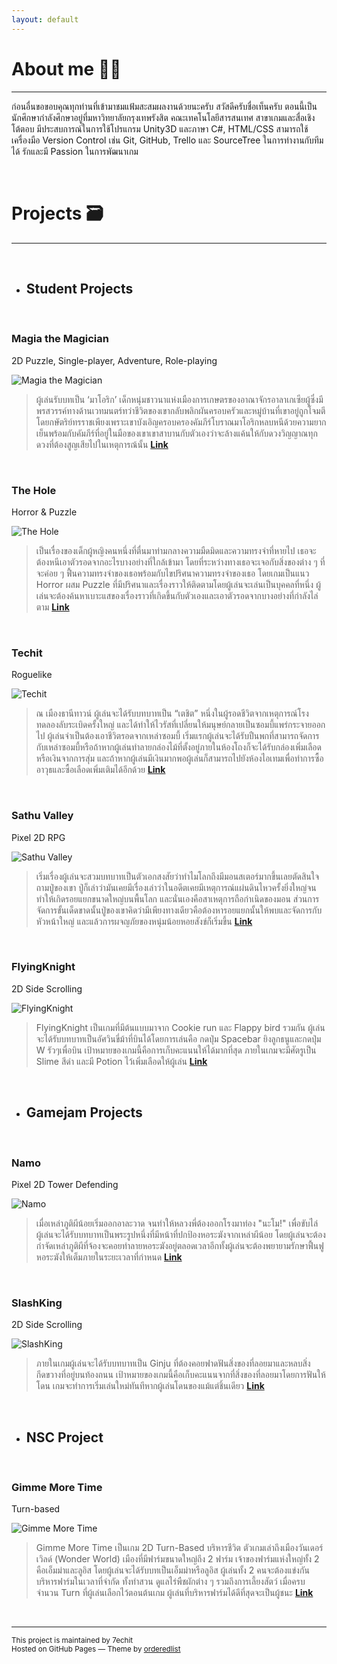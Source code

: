 ```yaml
---
layout: default
---
```


# About me 👨‍💻
* * *

ก่อนอื่นขอขอบคุณทุกท่านที่เข้ามาชมแฟ้มสะสมผลงานด้วยนะครับ สวัสดีครับชื่อเท็นครับ ตอนนี้เป็นนักศึกษากำลังศึกษาอยู่ที่มหาวิทยาลัยกรุงเทพรังสิต คณะเทคโนโลยีสารสนเทศ สาขาเกมและสื่อเชิงโต้ตอบ
มีประสบการณ์ในการใช้โปรแกรม Unity3D และภาษา C#, HTML/CSS สามารถใช้เครื่องมือ Version Control เช่น Git, GitHub, Trello และ SourceTree ในการทำงานกับทีมได้ รักและมี Passion ในการพัฒนาเกม


&nbsp;
# Projects 🗃️
* * *
&nbsp;
- ## Student Projects

&nbsp;     
### Magia the Magician 
2D Puzzle, Single-player, Adventure, Role-playing

![Magia the Magician](https://www.img.in.th/images/4294d2a8210f1f89bc6b1aa65987efa2.png)

>ผู้เล่นรับบทเป็น ‘มาโอริก’ เด็กหนุ่มชาวนาแห่งเมืองการเกษตรของอาณาจักรอาลาเกเซียผู้ซึ่งมีพรสวรรค์ทางด้านเวทมนตร์ทว่าชีวิตของเขากลับพลิกผันครอบครัวและหมู่บ้านที่เขาอยู่ถูกโจมตีโดยกษัตริย์ทรราชเพียงเพราะเขาบังเอิญครอบครองคัมภีร์โบราณมาโอริกหลบหนีด้วยความยากเย็นพร้อมกับคัมภีร์ที่อยู่ในมือของเขาเขาสาบานกับตัวเองว่าจะล้างแค้นให้กับดวงวิญญาณทุกดวงที่ต้องสูญเสียไปในเหตุการณ้นั้น **[Link](https://7echit.itch.io/magiathemagician)**


&nbsp;      
### The Hole                    
Horror & Puzzle

![The Hole](https://www.img.in.th/images/43eafbba693c2b9e3d94f0f61800b01e.png)

>เป็นเรื่องของเด็กผู้หญิงคนหนึ่งที่ตื่นมาท่ามกลางความมืดมิดและความทรงจําที่หายไป เธอจะต้องหนีเอาตัวรอดจากอะไรบางอย่างที่ใกล้เข้ามา โดยที่ระหว่างทางเธอจะเจอกับสิ่งของต่าง ๆ ที่จะค่อย ๆ ฟื้นความทรงจําของเธอพร้อมกับไขปริศนาความทรงจําของเธอ โดยเกมเป็นแนว Horror ผสม Puzzle ที่มีปริศนาและเรื่องราวให้ติดตามโดยผู้เล่นจะเล่นเป็นบุคคลที่หนึ่ง ผู้เล่นจะต้องค้นหาเบาะแสของเรื่องราวที่เกิดขึ้นกับตัวเองและเอาตัวรอดจากบางอย่างที่กําลังไล่ตาม **[Link](https://7echit.itch.io/thehole)**


&nbsp;
### Techit                   
Roguelike

![Techit](https://www.img.in.th/images/de070a4b6ba80250cc7b2bb9fcffbe29.png)

>ณ เมืองธานีทาวน์ ผู้เล่นจะได้รับบทบาทเป็น “เตชิต” หนึ่งในผู้รอดชีวิตจากเหตุการณ์โรงทดลองลับระเบิดครั้งใหญ่ และได้ทำให้ไวรัสที่เปลี่ยนให้มนุษย์กลายเป็นซอมบี้แพร่กระจายออกไป ผู้เล่นจำเป็นต้องเอาชีวิตรอดจากเหล่าซอมบี้ เริ่มแรกผู้เล่นจะได้รับปืนพกที่สามารถจัดการกับเหล่าซอมบี้หรือถ้าหากผู้เล่นทำลายกล่องไม้ที่ตั้งอยู่ภายในห้องโถงก็จะได้รับกล่องเพิ่มเลือดหรือเงินจากการสุ่ม และถ้าหากผู้เล่นมีเงินมากพอผู้เล่นก็สามารถไปยังห้องไอเทมเพื่อทำการซื้ออาวุธและซื้อเลือดเพิ่มเติมได้อีกด้วย **[Link](https://7echit.itch.io/techit)**


&nbsp;
### Sathu Valley                 
Pixel 2D RPG

![Sathu Valley](https://www.img.in.th/images/54e4615f3c650dc16e7467bb593a0536.png)

>เริ่มเรื่องผู้เล่นจะสวมบทบาทเป็นตัวเอกสงสัยว่าทำไมโลกถึงมีมอนสเตอร์มากขึ้นเลยตัดสินใจถามปู่ของเขา ปู่ก็เล่าว่ามันเคยมีเรื่องเล่าว่าในอดีตเคยมีเหตุการณ์แผ่นดินไหวครั้งยิ่งใหญ่จนทำให้เกิดรอยแยกขนาดใหญ่บนพื้นโลก และนั่นเองคือสาเหตุการถือกำเนิดของมอน ส่วนการจัดการขั้นเด็ดขาดนั้นปู่ของเขาคิดว่ามีเพียงทางเดียวคือต้องหารอยแยกนั้นให้พบและจัดการกับหัวหน้าใหญ่ และแล้วการผจญภัยของหนุ่มน้อยหอยสังข์ก็เริ่มขึ้น **[Link](https://7echit.itch.io/sathu-valley)**


&nbsp;
### FlyingKnight              
2D Side Scrolling

![FlyingKnight](https://www.img.in.th/images/f754d6d10d6a723be60423310b58ebb6.png)

>FlyingKnight เป็นเกมที่มีต้นแบบมาจาก Cookie run และ Flappy bird รวมกัน ผู้เล่นจะได้รับบทบาทเป็นอัศวินขี่ม้าที่บินได้โดยการเล่นคือ กดปุ่ม Spacebar ยิงลูกธนูและกดปุ่ม W รัวๆเพื่อบิน เป้าหมายของเกมนี้คือการเก็บคะแนนให้ได้มากที่สุด ภายในเกมจะมีศัตรูเป็น Slime สีดำ และมี Potion ไว้เพิ่มเลือดให้ผู้เล่น **[Link](https://7echit.itch.io/flyingknight)**



&nbsp; &nbsp; 
- ## Gamejam Projects

&nbsp;  
### Namo
Pixel 2D Tower Defending

![Namo](https://www.img.in.th/images/58a078cb766940d3c34490f2a593ef66.png)

>เมื่อเหล่าภูติผีน้อยเริ่มออกอาละวาด จนทำให้หลวงพี่ต้องออกโรงมาท่อง "นะโม!" เพื่อขับไล่ 
ผู้เล่นจะได้รับบทบาทเป็นพระรูปหนึ่งที่มีหน้าที่ปกป้องหอระฆังจากเหล่าผีน้อย โดยผู้เล่นจะต้องกำจัดเหล่าภูติผีที่จ้องจะคอยทำลายหอระฆังอยู่ตลอดเวลาอีกทั้งผู้เล่นจะต้องพยายามรักษาฟื้นฟูหอระฆังให้เต็มภายในระยะเวลาที่กำหนด **[Link](https://7echit.itch.io/namo)**


&nbsp;
### SlashKing
2D Side Scrolling

![SlashKing](https://www.img.in.th/images/9f4bb4b2e2cb7f9791100448cbb53deb.png)

>ภายในเกมผู้เล่นจะได้รับบทบาทเป็น Ginju ที่ต้องคอยฟาดฟันสิ่งของที่ลอยมาและหลบสิ่งกีดขวางที่อยู่บนท้องถนน เป้าหมายของเกมนี้คือเก็บคะแนนจากที่สิ่งของที่ลอยมาโดยการฟันให้โดน เกมจะทำการเริ่มเล่นใหม่ทันทีหากผู้เล่นโดนของแม้แต่ชิ้นเดียว **[Link](https://7echit.itch.io/slash-king)**

&nbsp;
- ## NSC Project

&nbsp;        
### Gimme More Time
Turn-based       

![Gimme More Time](https://www.img.in.th/images/044b163dd94aa920b6921c084853b517.png)

>Gimme More Time เป็นเกม 2D Turn-Based บริหารชีวิต ตัวเกมเล่าถึงเมืองวันเดอร์เวิลด์ (Wonder World) เมืองที่มีฟาร์มขนาดใหญ่ถึง 2 ฟาร์ม เจ้าของฟาร์มแห่งใหญ่ทั้ง 2 คือเอ็มม่าและลูอิส โดยผู้เล่นจะได้รับบทเป็นเอ็มม่าหรือลูอิส ผู้เล่นทั้ง 2 คนจะต้องแข่งกันบริหารฟาร์มในเวลาที่จำกัด ทั้งทำสวน ดูแลไร่พืชผักต่าง ๆ รวมถึงการเลี้ยงสัตว์ เมื่อครบจำนวน Turn ที่ผู้เล่นเลือกไว้ตอนต้นเกม ผู้เล่นที่บริหารฟาร์มได้ดีที่สุดจะเป็นผู้ชนะ **[Link](https://7echit.itch.io/gimmemoretime)**


&nbsp;
* * *
<sub>
This project is maintained by 7echit <br>
Hosted on GitHub Pages &mdash; Theme by <a href="https://github.com/orderedlist">orderedlist</a>
